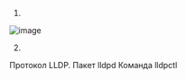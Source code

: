 1.

![image](https://user-images.githubusercontent.com/127683348/231246119-5395c37b-1b28-46b6-9ea6-d8994ab893ee.png)

2.

Протокол LLDP.
Пакет lldpd
Команда lldpctl

